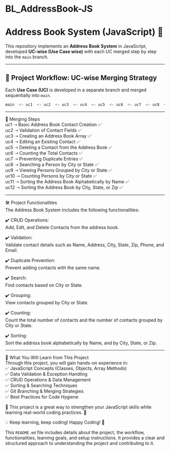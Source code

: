 # BL_AddressBook-JS  

# Address Book System (JavaScript) 🚀  

This repository implements an **Address Book System** in JavaScript, developed **UC-wise (Use Case wise)** with each UC merged step by step into the `main` branch.  

---

## 🌟 **Project Workflow: UC-wise Merging Strategy**
Each **Use Case (UC)** is developed in a separate branch and merged sequentially into `main`.  

```bash
main  <- uc1  <- uc2  <- uc3  <- uc4  <- uc5  <- uc6  <- uc7  <- uc8  <- uc9  <- uc10  <- uc11  <- uc12

```
---

🔗 Merging Steps  
uc1 ➝ Basic Address Book Contact Creation ✅  
uc2 ➝ Validation of Contact Fields ✅  
uc3 ➝ Creating an Address Book Array ✅  
uc4 ➝ Editing an Existing Contact ✅  
uc5 ➝ Deleting a Contact from the Address Book ✅  
uc6 ➝ Counting the Total Contacts ✅  
uc7 ➝ Preventing Duplicate Entries ✅  
uc8 ➝ Searching a Person by City or State ✅  
uc9 ➝ Viewing Persons Grouped by City or State ✅  
uc10 ➝ Counting Persons by City or State ✅  
uc11 ➝ Sorting the Address Book Alphabetically by Name ✅  
uc12 ➝ Sorting the Address Book by City, State, or Zip ✅  

---

🛠 Project Functionalities  
The Address Book System includes the following functionalities:  

✔️ CRUD Operations:  
Add, Edit, and Delete Contacts from the address book.  

✔️ Validation:  
Validate contact details such as Name, Address, City, State, Zip, Phone, and Email.  

✔️ Duplicate Prevention:  
Prevent adding contacts with the same name.  

✔️ Search:  
Find contacts based on City or State.  

✔️ Grouping:  
View contacts grouped by City or State.  

✔️ Counting:  
Count the total number of contacts and the number of contacts grouped by City or State.  

✔️ Sorting:  
Sort the address book alphabetically by Name, and by City, State, or Zip.  


---

🎯 What You Will Learn from This Project  
Through this project, you will gain hands-on experience in:  
✅ JavaScript Concepts (Classes, Objects, Array Methods)  
✅ Data Validation & Exception Handling  
✅ CRUD Operations & Data Management  
✅ Sorting & Searching Techniques  
✅ Git Branching & Merging Strategies  
✅ Best Practices for Code Hygiene  

📝 This project is a great way to strengthen your JavaScript skills while learning real-world coding practices. 🚀  

💡 Keep learning, keep coding! Happy Coding! 🎉  


This `README.md` file includes details about the project, the workflow, functionalities, learning goals, and setup instructions. It provides a clear and structured approach to understanding the project and contributing to it.
